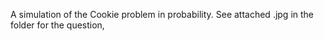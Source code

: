 A simulation of the Cookie problem in probability. See attached .jpg in the folder for the question,
